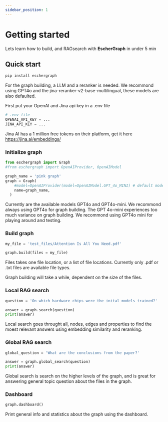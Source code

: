 ```yaml
---
sidebar_position: 1
---
```


# Getting started

Lets learn how to build, and RAGsearch with **EscherGraph** in under 5 min

## Quick start

```bash
pip install eschergraph
```

For the graph building, a LLM and a reranker is needed. We recommond using GPT4o and the jina-reranker-v2-base-multilingual, these models are also defaulted.

First put your OpenAI and Jina api key in a .env file

```python
# .env file
OPENAI_API_KEY = ... 
JINA_API_KEY = ...
```
Jina AI has a 1 million free tokens on their platform, get it here https://jina.ai/embeddings/

### Initialize graph

```python
from eschergraph import Graph
#from eschergraph import OpenAIProvider, OpenAIModel

graph_name = 'pink graph'
graph = Graph(
    #model=OpenAIProvider(model=OpenAIModel.GPT_4o_MINI) # default model is GPT_4o
    name=graph_name,
  )
```
Currently are the available models GPT4o and GPT4o-mini. We recommond always using GPT4o for graph building. The GPT 4o-mini experiences too much variance on graph building. We recommond using GPT4o mini for playing around and testing.

### Build graph
```python
my_file = 'test_files/Attention Is All You Need.pdf'

graph.build(files = my_file)
```
Files takes one file location, or a list of file locations. Currently only .pdf or .txt files are available file types.

Graph building will take a while, dependent on the size of the files.

### Local RAG search
```python
question = 'On which hardware chips were the inital models trained?'

answer = graph.search(question)
print(answer)
```
Local search goes throught all, nodes, edges and properties to find the moest relevant answers using embedding similarity and reranking. 

### Global RAG search
```python
global_question = 'What are the conclusions from the paper?'

answer = graph.global_search(question)
print(answer)
```
Global search is search on the higher levels of the graph, and is great for answering general topic question about the files in the graph.

### Dashboard
```python
graph.dashboard()
```
Print general info and statistics about the graph using the dashboard.